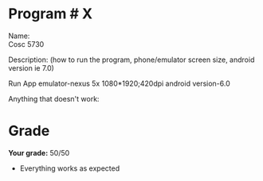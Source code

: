 # Program # X
Name:  
Cosc 5730

Description:  (how to run the program, phone/emulator screen size, android version ie 7.0)

Run App
emulator-nexus 5x 1080*1920;420dpi
android version-6.0


Anything that doesn't work:


Grade
===
**Your grade:** 50/50

* Everything works as expected
